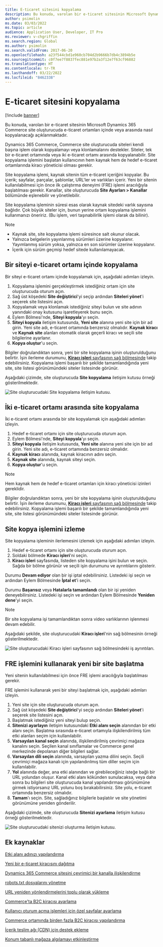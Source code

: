 ```yaml
---
title: E-ticaret sitesini kopyalama
description: Bu konuda, varolan bir e-ticaret sitesinin Microsoft Dynamics 365 Commerce site oluşturucuda e-ticaret ortamları içinde veya arasında nasıl kopyalanacağı açıklanmaktadır.
author: psimolin
ms.date: 03/03/2022
ms.topic: article
audience: Application User, Developer, IT Pro
ms.reviewer: v-chgriffin
ms.search.region: Global
ms.author: psimolin
ms.search.validFrom: 2017-06-20
ms.openlocfilehash: a23f544cbd1e960cb704d2b9666b7db4c3894b5e
ms.sourcegitcommit: c0f7ee7f8837fec881e97b2a3f12e7f63cf96882
ms.translationtype: HT
ms.contentlocale: tr-TR
ms.lasthandoff: 03/22/2022
ms.locfileid: "8462338"
---
```

# <a name="copy-an-e-commerce-site"></a>E-ticaret sitesini kopyalama

[!include [banner](../includes/banner.md)]

Bu konuda, varolan bir e-ticaret sitesinin Microsoft Dynamics 365 Commerce site oluşturucuda e-ticaret ortamları içinde veya arasında nasıl kopyalanacağı açıklanmaktadır.

Dynamics 365 Commerce, Commerce site oluşturucuda siteleri kendi başına işlem olarak kopyalamayı veya klonlamalarını destekler. Siteler, tek bir e-ticaret ortamında veya iki e-ticaret ortamı arasında kopyalanabilir. Site kopyalama işlemini başlatan kullanıcının hem kaynak hem de hedef e-ticaret ortamlarında kiracı yöneticisi olması gerekir.

Site kopyalama işlemi, kaynak sitenin tüm e-ticaret içeriğini kopyalar. Bu içerik; sayfalar, parçalar, şablonlar, URL'ler ve varlıkları içerir. Yeni bir sitenin kullanılabilmesi için önce ilk çalıştırma deneyimi (FRE) işlemi aracılığıyla başlatılması gerekir. Kanallar, site oluşturucuda **Site Ayarları \> Kanallar** bölümünde eşlenebilir ve yönetilebilir.

Site kopyalama işleminin süresi esas olarak kaynak sitedeki varlık sayısına bağlıdır. Çok büyük siteler için, bunun yerine ortam kopyalama işlemini kullanmanızı öneririz. (Bu işlem, veri taşınabilirlik işlemi olarak da bilinir).

> [!NOTE]
> - Kaynak site, site kopyalama işlemi süresince salt okunur olacak.
> - Yalnızca belgelerin yayınlanmış sürümleri üzerine kopyalanır. Yayımlanmış sürüm yoksa, yalnızca en son sürümler üzerine kopyalanır.
> - İçerik için sürüm geçmişi hedef sitede kullanılamayacak.

## <a name="copy-a-site-within-an-e-commerce-environment"></a>Bir siteyi e-ticaret ortamı içinde kopyalama

Bir siteyi e-ticaret ortamı içinde kopyalamak için, aşağıdaki adımları izleyin.

1. Kopyalama işlemini gerçekleştirmek istediğiniz ortam için site oluşturucuda oturum açın.
1. Sağ üst köşedeki **Site değiştirici**'yi seçip ardından **Siteleri yönet**'i seçerek site listesini açın.
1. Kopyalamak veya klonlamak istediğiniz siteyi bulun ve site adının yanındaki onay kutusunu işaretleyerek bunu seçin.
1. Eylem Bölmesi'nde, **Siteyi kopyala**'yı seçin.
1. **Siteyi kopyala** iletişim kutusunda, **Yeni site** alanına yeni site için bir ad girin. Yeni site adı, e-ticaret ortamında benzersiz olmalıdır. **Kaynak kiracı** ve **Kaynak site** alanları otomatik olarak geçerli kiracı ve seçili site bilgilerine ayarlanır.
1. **Kopya oluştur**'u seçin.

Bilgiler doğrulandıktan sonra, yeni bir site kopyalama işinin oluşturulduğunu belirtir. İşin ilerleme durumunu, [**Kiracı işleri** sayfasının sağ bölmesinde](#monitor-the-site-copy-operation) takip edebilirsiniz. Kopyalama işlemi başarılı bir şekilde tamamlandığında yeni site, site listesi görünümündeki siteler listesinde görünür.

Aşağıdaki çizimde, site oluşturucuda **Site kopyalama** iletişim kutusu örneği gösterilmektedir.

![Site oluşturucudaki Site kopyalama iletişim kutusu.](media/site-copy_1.png)

## <a name="copy-a-site-between-two-e-commerce-environments"></a>İki e-ticaret ortamı arasında site kopyalama

İki e-ticaret ortamı arasında bir site kopyalamak için aşağıdaki adımları izleyin.

1. Hedef e-ticaret ortamı için site oluşturucuda oturum açın.
1. Eylem Bölmesi'nde, **Siteyi kopyala**'yı seçin.
1. **Siteyi kopyala** iletişim kutusunda, **Yeni site** alanına yeni site için bir ad girin. Yeni site adı, e-ticaret ortamında benzersiz olmalıdır.
1. **Kaynak kiracı** alanında, kaynak kiracının adını seçin.
1. **Kaynak site** alanında, kaynak siteyi seçin.
1. **Kopya oluştur**'u seçin.

> [!NOTE]
> Hem kaynak hem de hedef e-ticaret ortamları için kiracı yöneticisi izinleri gereklidir.

Bilgiler doğrulandıktan sonra, yeni bir site kopyalama işinin oluşturulduğunu belirtir. İşin ilerleme durumunu, [**Kiracı işleri** sayfasının sağ bölmesinde](#monitor-the-site-copy-operation) takip edebilirsiniz. Kopyalama işlemi başarılı bir şekilde tamamlandığında yeni site, site listesi görünümündeki siteler listesinde görünür.

## <a name="monitor-the-site-copy-operation"></a>Site kopya işlemini izleme

Site kopyalama işleminin ilerlemesini izlemek için aşağıdaki adımları izleyin.

1. Hedef e-ticaret ortamı için site oluşturucuda oturum açın.
1. Soldaki bölmede **Kiracı işleri**'ni seçin.
1. **Kiracı işleri** sayfasında, listeden site kopyalama işini bulun ve seçin. Sağda bir bölme görünür ve seçili işin durumunu ve ayrıntılarını gösterir.

Durumu **Devam ediyor** olan bir işi iptal edebilirsiniz. Listedeki işi seçin ve ardından Eylem Bölmesinde **İptal et**'i seçin.

Durumu **Başarısız** veya **Hatalarla tamamlandı** olan bir işi yeniden deneyebilirsiniz. Listedeki işi seçin ve ardından Eylem Bölmesinde **Yeniden dene**'yi seçin.

> [!NOTE]
> Bir site kopyalama işi tamamlandıktan sonra video varlıklarının işlenmesi devam edebilir.

Aşağıdaki şekilde, site oluşturucudaki **Kiracı işleri**'nin sağ bölmesinin örneği gösterilmektedir.

![Site oluşturucudaki Kiracı işleri sayfasının sağ bölmesindeki iş ayrıntıları.](media/site-copy_2.png)

## <a name="initialize-a-new-site-by-using-the-fre-process"></a>FRE işlemini kullanarak yeni bir site başlatma

Yeni sitenin kullanılabilmesi için önce FRE işlemi aracılığıyla başlatılması gerekir.

FRE işlemini kullanarak yeni bir siteyi başlatmak için, aşağıdaki adımları izleyin.

1. Yeni site için site oluşturucuda oturum açın.
1. Sağ üst köşedeki **Site değiştirici**'yi seçip ardından **Siteleri yönet**'i seçerek site listesini açın.
1. Başlatmak istediğiniz yeni siteyi bulup seçin.
1. **Sitenizi ayarlayın** iletişim kutusundaki **Etki alanı seçin** alanından bir etki alanı seçin. Başlatma sırasında e-ticaret ortamıyla ilişkilendirilmiş tüm etki alanları seçim için kullanılabilir.
1. **Varsayılan kanal seçin** alanında, ilişkilendirilmiş çevrimiçi mağaza kanalını seçin. Seçilen kanal sınıflamalar ve Commerce genel merkezinde depolanan diğer bilgileri sağlar.
1. **Varsayılan dili seçin** alanında, varsayılan yazma dilini seçin. Seçili çevrimiçi mağaza kanalı için yapılandırılmış tüm diller seçim için kullanılabilir.
1. **Yol** alanında değer, ana etki alanından ve girebileceğiniz isteğe bağlı bir URL yolundan oluşur. Kanal etki alanı kökünden sunulacaksa, veya daha sonra bu bilgileri site oluşturucuda kanal yapılandırması görünümüne girmek istiyorsanız URL yolunu boş bırakabilirsiniz. Site yolu, e-ticaret ortamında benzersiz olmalıdır.
1. **Tamam**'ı seçin. Site, sağladığınız bilgilerle başlatılır ve site yönetimi görünümüne yeniden gönderilir.

Aşağıdaki çizimde, site oluşturucuda **Sitenizi ayarlama** iletişim kutusu örneği gösterilmektedir.

![Site oluşturucudaki sitenizi oluşturma iletişim kutusu.](media/site-copy_3.png)

## <a name="additional-resources"></a>Ek kaynaklar

[Etki alanı adınızı yapılandırma](configure-your-domain-name.md)

[Yeni bir e-ticaret kiracısını dağıtma](deploy-ecommerce-site.md)

[Dynamics 365 Commerce sitesini çevrimiçi bir kanalla ilişkilendirme](associate-site-online-store.md)

[robots.txt dosyalarını yönetme](manage-robots-txt-files.md)

[URL yeniden yönlendirmelerini toplu olarak yükleme](upload-bulk-redirects.md)

[Commerce'ta B2C kiracısı ayarlama](set-up-b2c-tenant.md)

[Kullanıcı oturum açma işlemleri için özel sayfalar ayarlama](custom-pages-user-logins.md)

[Commerce ortamında birden fazla B2C kiracısı yapılandırma](configure-multi-b2c-tenants.md)

[İçerik teslim ağı (CDN) için destek ekleme](add-cdn-support.md)

[Konum tabanlı mağaza algılamayı etkinleştirme](enable-store-detection.md)
